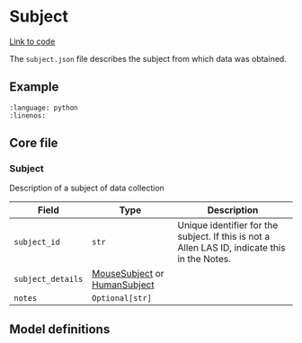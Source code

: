 # Subject

[Link to code](https://github.com/AllenNeuralDynamics/aind-data-schema/blob/dev/src/aind_data_schema/core/subject.py)

The `subject.json` file describes the subject from which data was obtained.

## Example

```{literalinclude} ../../examples/subject.py
:language: python
:linenos:
```


## Core file

### Subject

Description of a subject of data collection

| Field | Type | Description |
|-------|------|-------------|
| `subject_id` | `str` | Unique identifier for the subject. If this is not a Allen LAS ID, indicate this in the Notes. |
| `subject_details` | [MouseSubject](components/subjects.md#mousesubject) or [HumanSubject](components/subjects.md#humansubject) |  |
| `notes` | `Optional[str]` |  |


## Model definitions